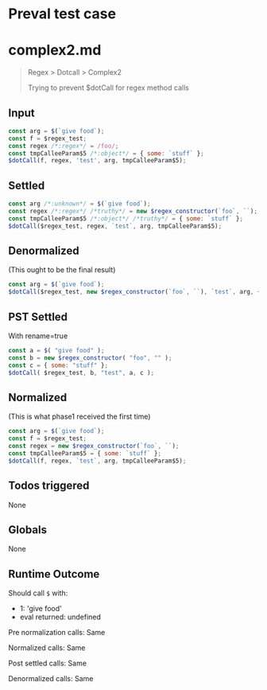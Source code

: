 # Preval test case

# complex2.md

> Regex > Dotcall > Complex2
>
> Trying to prevent $dotCall for regex method calls

## Input

`````js filename=intro
const arg = $(`give food`);
const f = $regex_test;
const regex /*:regex*/ = /foo/;
const tmpCalleeParam$5 /*:object*/ = { some: `stuff` };
$dotCall(f, regex, 'test', arg, tmpCalleeParam$5);
`````


## Settled


`````js filename=intro
const arg /*:unknown*/ = $(`give food`);
const regex /*:regex*/ /*truthy*/ = new $regex_constructor(`foo`, ``);
const tmpCalleeParam$5 /*:object*/ /*truthy*/ = { some: `stuff` };
$dotCall($regex_test, regex, `test`, arg, tmpCalleeParam$5);
`````


## Denormalized
(This ought to be the final result)

`````js filename=intro
const arg = $(`give food`);
$dotCall($regex_test, new $regex_constructor(`foo`, ``), `test`, arg, { some: `stuff` });
`````


## PST Settled
With rename=true

`````js filename=intro
const a = $( "give food" );
const b = new $regex_constructor( "foo", "" );
const c = { some: "stuff" };
$dotCall( $regex_test, b, "test", a, c );
`````


## Normalized
(This is what phase1 received the first time)

`````js filename=intro
const arg = $(`give food`);
const f = $regex_test;
const regex = new $regex_constructor(`foo`, ``);
const tmpCalleeParam$5 = { some: `stuff` };
$dotCall(f, regex, `test`, arg, tmpCalleeParam$5);
`````


## Todos triggered


None


## Globals


None


## Runtime Outcome


Should call `$` with:
 - 1: 'give food'
 - eval returned: undefined

Pre normalization calls: Same

Normalized calls: Same

Post settled calls: Same

Denormalized calls: Same
